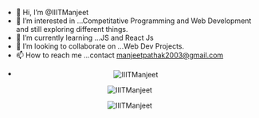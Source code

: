 - 👋 Hi, I’m @IIITManjeet
- 👀 I’m interested in ...Competitative Programming and Web Development and still exploring different things.
- 🌱 I’m currently learning ...JS and React Js
- 💞️ I’m looking to collaborate on ...Web Dev Projects.
- 📫 How to reach me ...contact manjeetpathak2003@gmail.com
- <p align="center"><img align="center" src="https://github-readme-stats.vercel.app/api/top-langs?username=IIITManjeet&show_icons=true&locale=en&layout=compact&theme=nightowl" alt="IIITManjeet" /></p>
<p align="center"><img align="center" src="https://github-readme-stats.vercel.app/api?username=IIITManjeet&show_icons=true&locale=en&theme=nightowl" alt="IIITManjeet" /></p>
<p align="center"><img align="center" src="https://github-readme-stats.vercel.app/api?username=IIITManjeet" alt="IIITManjeet" /></p>

<!---
IIITManjeet/IIITManjeet is a ✨ special ✨ repository because its `README.md` (this file) appears on your GitHub profile.
You can click the Preview link to take a look at your changes.
--->
